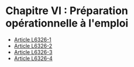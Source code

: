 # Chapitre VI : Préparation opérationnelle à l'emploi&#13;
&#13;
&#13;
&#13;
&#13;


* [Article L6326-1](./LEGIARTI000028698095.md)
* [Article L6326-2](./LEGIARTI000021341846.md)
* [Article L6326-3](./LEGIARTI000028698088.md)
* [Article L6326-4](./LEGIARTI000028689356.md)
